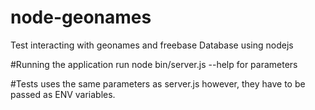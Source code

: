 node-geonames
=============

Test interacting with geonames and freebase Database using nodejs

#Running the application
run node bin/server.js --help for parameters

#Tests
uses the same parameters as server.js however, they have to be passed as ENV variables.



